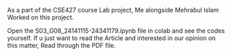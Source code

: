 As a part of the CSE427 course Lab project, Me alongside Mehrabul Islam Worked on this project.

Open the S03_G08_24141115-24341179.ipynb file in colab and see the codes yourself.
If u just want to read the Article and interested in our opinion on this matter, Read through the PDF file. 
